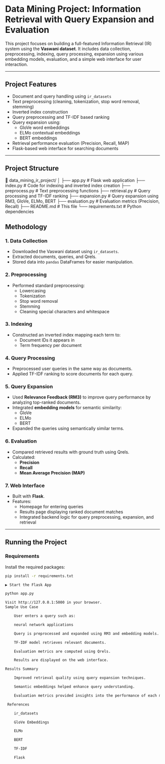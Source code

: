 # Data Mining Project: Information Retrieval with Query Expansion and Evaluation

This project focuses on building a full-featured Information Retrieval (IR) system using the **Vaswani dataset**. It includes data collection, preprocessing, indexing, query processing, expansion using various embedding models, evaluation, and a simple web interface for user interaction.

---

##  Project Features

- Document and query handling using `ir_datasets`
- Text preprocessing (cleaning, tokenization, stop word removal, stemming)
- Inverted index construction
- Query preprocessing and TF-IDF based ranking
- Query expansion using:
  - GloVe word embeddings
  - ELMo contextual embeddings
  - BERT embeddings
- Retrieval performance evaluation (Precision, Recall, MAP)
- Flask-based web interface for searching documents

---

##  Project Structure

📁 data_mining_ir_project/
│
├── app.py # Flask web application
├── index.py # Code for indexing and inverted index creation
├── preprocess.py # Text preprocessing functions
├── retrieval.py # Query processing and TF-IDF ranking
├── expansion.py # Query expansion using RM3, GloVe, ELMo, BERT
├── evaluation.py # Evaluation metrics (Precision, Recall)
├── README.md # This file
└── requirements.txt # Python dependencies


##  Methodology

### 1. Data Collection
- Downloaded the Vaswani dataset using `ir_datasets`.
- Extracted documents, queries, and Qrels.
- Stored data into `pandas` DataFrames for easier manipulation.

### 2. Preprocessing
- Performed standard preprocessing:
  - Lowercasing
  - Tokenization
  - Stop word removal
  - Stemming
  - Cleaning special characters and whitespace

### 3. Indexing
- Constructed an inverted index mapping each term to:
  - Document IDs it appears in
  - Term frequency per document

### 4.  Query Processing
- Preprocessed user queries in the same way as documents.
- Applied TF-IDF ranking to score documents for each query.

### 5.  Query Expansion
- Used **Relevance Feedback (RM3)** to improve query performance by analyzing top-ranked documents.
- Integrated **embedding models** for semantic similarity:
  - GloVe
  - ELMo
  - BERT
- Expanded the queries using semantically similar terms.

### 6. Evaluation
- Compared retrieved results with ground truth using Qrels.
- Calculated:
  - **Precision**
  - **Recall**
  - **Mean Average Precision (MAP)**

### 7. Web Interface
- Built with **Flask**.
- Features:
  - Homepage for entering queries
  - Results page displaying ranked document matches
  - Integrated backend logic for query preprocessing, expansion, and retrieval

---

##  Running the Project

### Requirements
Install the required packages:
```bash
pip install -r requirements.txt

▶ Start the Flask App

python app.py

Visit http://127.0.0.1:5000 in your browser.
Sample Use Case

    User enters a query such as:

    neural network applications

    Query is preprocessed and expanded using RM3 and embedding models.

    TF-IDF model retrieves relevant documents.

    Evaluation metrics are computed using Qrels.

    Results are displayed on the web interface.

Results Summary

    Improved retrieval quality using query expansion techniques.

    Semantic embeddings helped enhance query understanding.

    Evaluation metrics provided insights into the performance of each method.

 References

    ir_datasets

    GloVe Embeddings

    ELMo

    BERT

    TF-IDF

    Flask
